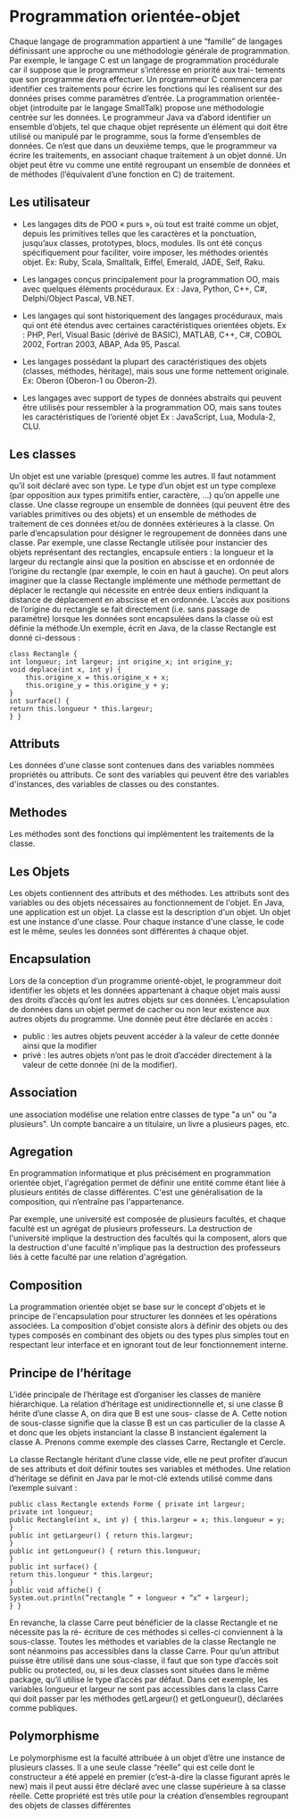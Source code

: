 # Programmation orientée-objet

Chaque langage de programmation appartient à une “famille” de langages définissant une approche ou une méthodologie générale de programmation. Par exemple, le langage C est un langage de programmation procédurale car il suppose que le programmeur s’intéresse en priorité aux trai- tements que son programme devra effectuer. Un programmeur C commencera par identifier ces traitements pour écrire les fonctions qui les réalisent sur des données prises comme paramètres d’entrée.
La programmation orientée-objet (introduite par le langage SmallTalk) propose une méthodologie centrée sur les données. Le programmeur Java va d’abord identifier un ensemble d’objets, tel que chaque objet représente un élément qui doit être utilisé ou manipulé par le programme, sous la forme d’ensembles de données. Ce n’est que dans un deuxième temps, que le programmeur va écrire les traitements, en associant chaque traitement à un objet donné. Un objet peut être vu comme une entité regroupant un ensemble de données et de méthodes (l’équivalent d’une fonction en C) de traitement.

## Les utilisateur
- Les langages dits de POO « purs », où tout est traité comme un objet, depuis les primitives telles que les caractères et la ponctuation, jusqu’aux classes, prototypes, blocs, modules. Ils ont été conçus spécifiquement pour faciliter, voire imposer, les méthodes orientés objet.  Ex: Ruby, Scala, Smalltalk, Eiffel, Emerald, JADE, Self, Raku.

 - Les langages conçus principalement pour la programmation OO, mais avec quelques éléments procéduraux. Ex : Java, Python, C++, C#, Delphi/Object Pascal, VB.NET.

- Les langages qui sont historiquement des langages procéduraux, mais qui ont été étendus avec certaines caractéristiques orientées objets. Ex : PHP, Perl, Visual Basic (dérivé de BASIC), MATLAB, C++, C#, COBOL 2002, Fortran 2003, ABAP, Ada 95, Pascal.

- Les langages possédant la plupart des caractéristiques des objets (classes, méthodes, héritage), mais sous une forme nettement originale. Ex: Oberon (Oberon-1 ou Oberon-2).

- Les langages avec support de types de données abstraits qui peuvent être utilisés pour ressembler à la programmation OO, mais sans toutes les caractéristiques de l’orienté  objet Ex : JavaScript, Lua, Modula-2, CLU.

## Les classes

Un objet est une variable (presque) comme les autres. Il faut notamment qu’il soit déclaré avec son type. Le type d’un objet est un type complexe (par opposition aux types primitifs entier, caractère, ...) qu’on appelle une classe.
Une classe regroupe un ensemble de données (qui peuvent être des variables primitives ou des objets) et un ensemble de méthodes de traitement de ces données et/ou de données extérieures à la classe. On parle d’encapsulation pour désigner le regroupement de données dans une classe.
Par exemple, une classe Rectangle utilisée pour instancier des objets représentant des rectangles, encapsule entiers : la longueur et la largeur du rectangle ainsi que la position en abscisse et en ordonnée de l’origine du rectangle (par exemple, le coin en haut à gauche). On peut alors imaginer que la classe Rectangle implémente une méthode permettant de déplacer le rectangle qui nécessite en entrée deux entiers indiquant la distance de déplacement en abscisse et en ordonnée. L’accès aux positions de l’origine du rectangle se fait directement (i.e. sans passage de paramètre) lorsque les données sont encapsulées dans la classe où est définie la méthode.Un exemple, écrit en Java, de la classe Rectangle est donné ci-dessous :

```
class Rectangle {
int longueur; int largeur; int origine_x; int origine_y;
void deplace(int x, int y) { 
    this.origine_x = this.origine_x + x; 
    this.origine_y = this.origine_y + y;
}
int surface() {
return this.longueur * this.largeur;
} }
```
## Attributs
Les données d'une classe sont contenues dans des variables nommées propriétés ou attributs. Ce sont des variables qui peuvent être des variables d'instances, des variables de classes ou des constantes.

## Methodes
Les méthodes sont des fonctions qui implémentent les traitements de la classe.
## Les Objets

Les objets contiennent des attributs et des méthodes. Les attributs sont des variables ou des objets nécessaires au fonctionnement de l'objet. En Java, une application est un objet. La classe est la description d'un objet. Un objet est une instance d'une classe. Pour chaque instance d'une classe, le code est le même, seules les données sont différentes à chaque objet.

## Encapsulation

Lors de la conception d’un programme orienté-objet, le programmeur doit identifier les objets et les données appartenant à chaque objet mais aussi des droits d’accès qu’ont les autres objets sur ces données. L’encapsulation de données dans un objet permet de cacher ou non leur existence aux autres objets du programme. Une donnée peut être déclarée en accès :
- public : les autres objets peuvent accéder à la valeur de cette donnée ainsi que la modifier
- privé : les autres objets n’ont pas le droit d’accéder directement à la valeur de cette donnée (ni de la modifier).

## Association
une association modélise une relation entre classes de type "a un" ou "a plusieurs". Un compte bancaire a un titulaire, un livre a plusieurs pages, etc.

## Agregation

En programmation informatique et plus précisément en programmation orientée objet, l'agrégation permet de définir une entité comme étant liée à plusieurs entités de classe différentes. C'est une généralisation de la composition, qui n’entraîne pas l'appartenance.

Par exemple, une université est composée de plusieurs facultés, et chaque faculté est un agrégat de plusieurs professeurs. La destruction de l'université implique la destruction des facultés qui la composent, alors que la destruction d'une faculté n'implique pas la destruction des professeurs liés à cette faculté par une relation d'agrégation. 

## Composition 

La programmation orientée objet se base sur le concept d'objets et le principe de l'encapsulation pour structurer les données et les opérations associées. La composition d'objet consiste alors à définir des objets ou des types composés en combinant des objets ou des types plus simples tout en respectant leur interface et en ignorant tout de leur fonctionnement interne.
 
 ## Principe de l’héritage
L’idée principale de l’héritage est d’organiser les classes de manière hiérarchique. La relation d’héritage est unidirectionnelle et, si une classe B hérite d’une classe A, on dira que B est une sous- classe de A. Cette notion de sous-classe signifie que la classe B est un cas particulier de la classe A et donc que les objets instanciant la classe B instancient également la classe A.
Prenons comme exemple des classes Carre, Rectangle et Cercle.

La classe Rectangle héritant d’une classe vide, elle ne peut profiter d’aucun de ses attributs et doit définir toutes ses variables et méthodes. Une relation d’héritage se définit en Java par le mot-clé extends utilisé comme dans l’exemple suivant :

```
public class Rectangle extends Forme { private int largeur;
private int longueur;
public Rectangle(int x, int y) { this.largeur = x; this.longueur = y;
}
public int getLargeur() { return this.largeur;
}
public int getLongueur() { return this.longueur;
}
public int surface() {
return this.longueur * this.largeur;
}
public void affiche() {
System.out.println(”rectangle ” + longueur + ”x” + largeur);
} }
```
En revanche, la classe Carre peut bénéficier de la classe Rectangle et ne nécessite pas la ré- écriture de ces méthodes si celles-ci conviennent à la sous-classe. Toutes les méthodes et variables de la classe Rectangle ne sont néanmoins pas accessibles dans la classe Carre. Pour qu’un attribut puisse être utilisé dans une sous-classe, il faut que son type d’accès soit public ou protected, ou, si les deux classes sont situées dans le même package, qu’il utilise le type d’accès par défaut. Dans cet exemple, les variables longueur et largeur ne sont pas accessibles dans la class Carre qui doit passer par les méthodes getLargeur() et getLongueur(), déclarées comme publiques.


## Polymorphisme
Le polymorphisme est la faculté attribuée à un objet d’être une instance de plusieurs classes. Il a une seule classe “réelle” qui est celle dont le constructeur a été appelé en premier (c’est-à-dire la classe figurant après le new) mais il peut aussi être déclaré avec une classe supérieure à sa classe réelle. Cette propriété est très utile pour la création d’ensembles regroupant des objets de classes différentes
